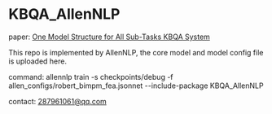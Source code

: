# KBQA_AllenNLP
paper: [One Model Structure for All Sub-Tasks KBQA System ](https://bj.bcebos.com/v1/conference/ccks2020/eval_paper/ccks2020_eval_paper_1_4_11.pdf)


This repo is implemented by AllenNLP, the core model and model config file is uploaded here.

command: allennlp train -s checkpoints/debug -f allen_configs/robert_bimpm_fea.jsonnet --include-package KBQA_AllenNLP

contact: 287961061@qq.com
